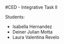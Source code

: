 #CED - Integrative Task II

Students:
- Isabella Hernandez
- Deiner Julian Motta
- Laura Valentina Revelo
